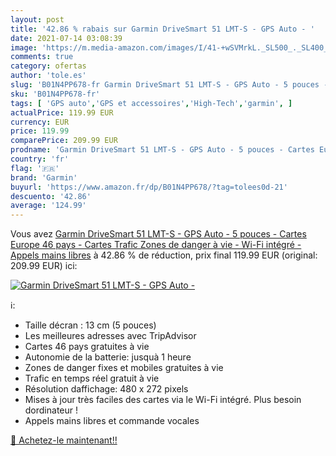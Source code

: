 ```yaml
---
layout: post
title: '42.86 % rabais sur Garmin DriveSmart 51 LMT-S - GPS Auto - '
date: 2021-07-14 03:08:39
image: 'https://m.media-amazon.com/images/I/41-+wSVMrkL._SL500_._SL400_.jpg'
comments: true
category: ofertas
author: 'tole.es'
slug: 'B01N4PP678-fr Garmin DriveSmart 51 LMT-S - GPS Auto - 5 pouces - Cartes...'
sku: 'B01N4PP678-fr'
tags: [ 'GPS auto','GPS et accessoires','High-Tech','garmin', ]
actualPrice: 119.99 EUR
currency: EUR
price: 119.99
comparePrice: 209.99 EUR
prodname: 'Garmin DriveSmart 51 LMT-S - GPS Auto - 5 pouces - Cartes Europe 46 pays - Cartes  Trafic  Zones de danger à vie - Wi-Fi intégré - Appels mains libres'
country: 'fr'
flag: '🇫🇷'
brand: 'Garmin'
buyurl: 'https://www.amazon.fr/dp/B01N4PP678/?tag=tolees0d-21'
descuento: '42.86'
average: '124.99'
---
```


Vous avez [Garmin DriveSmart 51 LMT-S - GPS Auto - 5 pouces - Cartes Europe 46 pays - Cartes  Trafic  Zones de danger à vie - Wi-Fi intégré - Appels mains libres](https://www.amazon.fr/dp/B01N4PP678/?tag=tolees0d-21)  à  42.86 % de réduction, prix final  119.99 EUR (original: 209.99 EUR) ici:

[![Garmin DriveSmart 51 LMT-S - GPS Auto - ](https://m.media-amazon.com/images/I/41-+wSVMrkL._SL500_._SL400_.jpg)](https://www.amazon.fr/dp/B01N4PP678/?tag=tolees0d-21)

ℹ️:

- Taille décran : 13 cm (5 pouces)
- Les meilleures adresses avec TripAdvisor
- Cartes 46 pays gratuites à vie
- Autonomie de la batterie: jusquà 1 heure
- Zones de danger fixes et mobiles gratuites à vie
- Trafic en temps réel gratuit à vie
- Résolution daffichage: 480 x 272 pixels
- Mises à jour très faciles des cartes via le Wi-Fi intégré. Plus besoin dordinateur !
- Appels mains libres et commande vocales

[🛒 Achetez-le maintenant!!](https://www.amazon.fr/dp/B01N4PP678/?tag=tolees0d-21)
